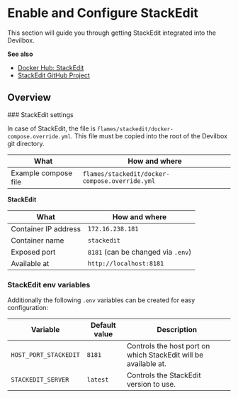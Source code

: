 # Enable and Configure StackEdit

This section will guide you through getting StackEdit integrated into the Devilbox.

**See also**

* [Docker Hub: StackEdit](https://hub.docker.com/r/benweet/stackedit)
* [StackEdit GitHub Project](https://github.com/benweet/stackedit)
    
## Overview

### StackEdit settings

In case of StackEdit, the file is `flames/stackedit/docker-compose.override.yml`. This file
must be copied into the root of the Devilbox git directory.

| What        | How and where |
| ----------- | ------------- |
| Example compose file  | `flames/stackedit/docker-compose.override.yml` | 

**StackEdit**

| What        | How and where |
| ----------- | ------------- |
| Container IP address  | `̀172.16.238.181`                         |
| Container name        | `stackedit`                              |
| Exposed port          | `8181` (can be changed via `.env`)       | 
| Available at          | `http://localhost:8181`                  |


### StackEdit env variables

Additionally the following `.env` variables can be created for easy configuration:

| Variable                        | Default value | Description                                                    |
| ------------------------------- | ------------- | -------------------------------------------------------------- |
| `HOST_PORT_STACKEDIT`           | `8181`        | Controls the host port on which StackEdit will be available at. |
| `STACKEDIT_SERVER`              | `latest`      | Controls the StackEdit version to use.                          |
